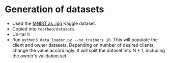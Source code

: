 # Generation of datasets

* Used the [MNIST as .jpg](https://www.kaggle.com/datasets/scolianni/mnistasjpg?select=trainingSet) Kaggle dataset.
* Copied into `testbed/datasets`. 
* Un-tar it
* Run `python3 data_loader.py --no_trainers 10`. This will populate the client and owner datasets. Depending on number of desired clients, change the value accordingly. It will split the dataset into N + 1, including the owner's validation set.

